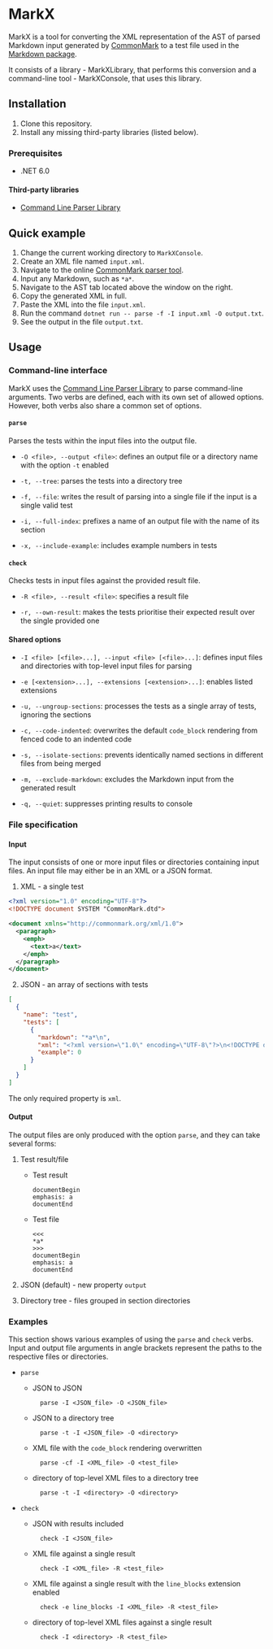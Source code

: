 # MarkX

MarkX is a tool for converting the XML representation of the AST of parsed Markdown input generated by [CommonMark](https://commonmark.org/) to a test file used in the [Markdown package](https://github.com/Witiko/markdown).

It consists of a library - MarkXLibrary, that performs this conversion and a command-line tool - MarkXConsole, that uses this library.

## Installation

1. Clone this repository.
2. Install any missing third-party libraries (listed below).

### Prerequisites

- .NET 6.0

#### Third-party libraries

- [Command Line Parser Library][GHCL]

[GHCL]: https://github.com/commandlineparser/commandline

## Quick example

1. Change the current working directory to `MarkXConsole`.
2. Create an XML file named `input.xml`.
3. Navigate to the online [CommonMark parser tool](https://spec.commonmark.org/dingus/).
4. Input any Markdown, such as `*a*`.
5. Navigate to the AST tab located above the window on the right.
6. Copy the generated XML in full.
7. Paste the XML into the file `input.xml`.
8. Run the command `dotnet run -- parse -f -I input.xml -O output.txt`.
9. See the output in the file `output.txt`.

## Usage

### Command-line interface

MarkX uses the [Command Line Parser Library][GHCL] to parse command-line arguments. Two verbs are defined, each with its own set of allowed options. However, both verbs also share a common set of options.

#### `parse` 
Parses the tests within the input files into the output file.

- `-O <file>, --output <file>`: defines an output file or a directory name with the option `-t` enabled

- `-t, --tree`: parses the tests into a directory tree
- `-f, --file`: writes the result of parsing into a single file if the input is a single valid test
- `-i, --full-index`: prefixes a name of an output file with the name of its section
- `-x, --include-example`: includes example numbers in tests

#### `check`
Checks tests in input files against the provided result file.

- `-R <file>, --result <file>`: specifies a result file

- `-r, --own-result`: makes the tests prioritise their expected result over the single provided one

#### Shared options

- `-I <file> [<file>...], --input <file> [<file>...]`: defines input files and directories with top-level input files for parsing

- `-e [<extension>...], --extensions [<extension>...]`: enables listed extensions
- `-u, --ungroup-sections`: processes the tests as a single array of tests, ignoring the sections
- `-c, --code-indented`: overwrites the default `code_block` rendering from fenced code to an indented code
- `-s, --isolate-sections`: prevents identically named sections in different files from being merged
- `-m, --exclude-markdown`: excludes the Markdown input from the generated result
- `-q, --quiet`: suppresses printing results to console

### File specification

#### Input

The input consists of one or more input files or directories containing input files. An input file may either be in an XML or a JSON format.

1. XML - a single test

``` xml
<?xml version="1.0" encoding="UTF-8"?>
<!DOCTYPE document SYSTEM "CommonMark.dtd">

<document xmlns="http://commonmark.org/xml/1.0">
  <paragraph>
    <emph>
      <text>a</text>
    </emph>
  </paragraph>
</document>
```

2. JSON - an array of sections with tests

``` JSON
[
  {
    "name": "test",
    "tests": [
      {
        "markdown": "*a*\n",
        "xml": "<?xml version=\"1.0\" encoding=\"UTF-8\"?>\n<!DOCTYPE document SYSTEM \"CommonMark.dtd\">\n\n<document xmlns=\"http://commonmark.org/xml/1.0\">\n\t<paragraph>\n\t\t<emph>\n\t\t\t<text>a</text>\n\t\t</emph>\n\t</paragraph>\n</document>",
        "example": 0
      }
    ]
  }
]
```

The only required property is `xml`.

#### Output

The output files are only produced with the option `parse`, and they can take several forms:

1. Test result/file

    - Test result

        ```
        documentBegin
        emphasis: a
        documentEnd
        ```

    - Test file

        ```
        <<<
        *a*
        >>>
        documentBegin
        emphasis: a
        documentEnd
        ```
       

2. JSON (default) - new property `output`
3. Directory tree - files grouped in section directories

### Examples

This section shows various examples of using the `parse` and `check` verbs. Input and output file arguments in angle brackets represent the paths to the respective files or directories.

- `parse`

    - JSON to JSON

            parse -I <JSON_file> -O <JSON_file>

    - JSON to a directory tree

            parse -t -I <JSON_file> -O <directory>

    - XML file with the `code_block` rendering overwritten

            parse -cf -I <XML_file> -O <test_file>

    - directory of top-level XML files to a directory tree

            parse -t -I <directory> -O <directory>

- `check`

    - JSON with results included
    
            check -I <JSON_file>
    
    - XML file against a single result
    
            check -I <XML_file> -R <test_file>
    
    - XML file against a single result with the `line_blocks` extension enabled

            check -e line_blocks -I <XML_file> -R <test_file>

    - directory of top-level XML files against a single result

            check -I <directory> -R <test_file>

